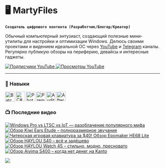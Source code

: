 # 🖥️ MartyFiles

**`Создатель цифрового контента (Разработчик/Блогер/Креатор)`**

Обычный компьютерный энтузиаст, создающий полезные мини-утилиты для настройки и оптимизации Windows. Делюсь своими проектами и видением идеальной ОС через [YouTube][youtube] и [Telegram][telegram] каналы. Регулярно публикую обзоры на периферию, девайсы и интересные гаджеты.

<p align="left">
  <a href="https://www.youtube.com/c/martyfiles?sub_confirmation=1">
    <img 
      alt="Подписчики YouTube" 
      title="Подпишись на канал MartyFiles" 
      src="https://custom-icon-badges.demolab.com/youtube/channel/subscribers/UC91g0nUytzMbjLxE6OBQiyQ?color=%23E05D44&label=%D0%9F%D0%BE%D0%B4%D0%BF%D0%B8%D1%81%D1%87%D0%B8%D0%BA%D0%B8&logo=video&logoColor=white&style=for-the-badge&labelColor=%23CE4630" />
  </a>
  <a href="https://www.youtube.com/c/martyfiles">
    <img 
      alt="Просмотры YouTube" 
      title="Просмотры канала MartyFiles" 
      src="https://custom-icon-badges.demolab.com/youtube/channel/views/UC91g0nUytzMbjLxE6OBQiyQ?color=%23E1AD0E&label=%D0%9F%D1%80%D0%BE%D1%81%D0%BC%D0%BE%D1%82%D1%80%D1%8B&logo=eye&logoColor=white&style=for-the-badge&labelColor=%23C79600" />
  </a>
</p>


---

### 🧰 Навыки

<img align="left" alt="Batch" width="32px" src="https://cdn-icons-png.flaticon.com/512/11743/11743804.png" />
<img align="left" alt="C#" width="30px" src="https://cdn-icons-png.flaticon.com/512/9083/9083011.png" />
<img align="left" alt="Photoshop" width="30px" src="https://cdn-icons-png.flaticon.com/512/5968/5968520.png" />
<img align="left" alt="Premiere Pro" width="30px" src="https://cdn-icons-png.flaticon.com/512/5968/5968525.png" />
<img align="left" alt="Audition" width="30px" src="https://cdn-icons-png.flaticon.com/512/5968/5968442.png" />
<img align="left" alt="After Effects" width="30px" src="https://cdn-icons-png.flaticon.com/512/5968/5968428.png" />
<br />

#

### 📺 Последние видео

<!-- BEGIN YOUTUBE-CARDS -->
[![Windows Pro vs LTSC vs IoT — разоблачение популярного мифа](https://ytcards.demolab.com/?id=LiS52GY8jzc&title=Windows+Pro+vs+LTSC+vs+IoT+%E2%80%94+%D1%80%D0%B0%D0%B7%D0%BE%D0%B1%D0%BB%D0%B0%D1%87%D0%B5%D0%BD%D0%B8%D0%B5+%D0%BF%D0%BE%D0%BF%D1%83%D0%BB%D1%8F%D1%80%D0%BD%D0%BE%D0%B3%D0%BE+%D0%BC%D0%B8%D1%84%D0%B0&lang=ru&timestamp=1757754018&background_color=%23191919&title_color=%23ffffff&stats_color=%23dedede&max_title_lines=1&width=250&border_radius=5 "Windows Pro vs LTSC vs IoT — разоблачение популярного мифа")](https://www.youtube.com/watch?v=LiS52GY8jzc)
[![Обзор Kiwi Ears Etude – полноразмерное звучание](https://ytcards.demolab.com/?id=kNMkL8V9UoE&title=%D0%9E%D0%B1%D0%B7%D0%BE%D1%80+Kiwi+Ears+Etude+%E2%80%93+%D0%BF%D0%BE%D0%BB%D0%BD%D0%BE%D1%80%D0%B0%D0%B7%D0%BC%D0%B5%D1%80%D0%BD%D0%BE%D0%B5+%D0%B7%D0%B2%D1%83%D1%87%D0%B0%D0%BD%D0%B8%D0%B5&lang=ru&timestamp=1757149211&background_color=%23191919&title_color=%23ffffff&stats_color=%23dedede&max_title_lines=1&width=250&border_radius=5 "Обзор Kiwi Ears Etude – полноразмерное звучание")](https://www.youtube.com/watch?v=kNMkL8V9UoE)
[![Читерская игровая клавиатура за $40! Обзор Epomaker HE68 Lite](https://ytcards.demolab.com/?id=-LHAr2I1U1o&title=%D0%A7%D0%B8%D1%82%D0%B5%D1%80%D1%81%D0%BA%D0%B0%D1%8F+%D0%B8%D0%B3%D1%80%D0%BE%D0%B2%D0%B0%D1%8F+%D0%BA%D0%BB%D0%B0%D0%B2%D0%B8%D0%B0%D1%82%D1%83%D1%80%D0%B0+%D0%B7%D0%B0+%2440%21+%D0%9E%D0%B1%D0%B7%D0%BE%D1%80+Epomaker+HE68+Lite&lang=ru&timestamp=1756544400&background_color=%23191919&title_color=%23ffffff&stats_color=%23dedede&max_title_lines=1&width=250&border_radius=5 "Читерская игровая клавиатура за $40! Обзор Epomaker HE68 Lite")](https://www.youtube.com/watch?v=-LHAr2I1U1o)
[![Обзор HAYLOU S40 – всё и задёшево](https://ytcards.demolab.com/?id=cuKk1AYaGYM&title=%D0%9E%D0%B1%D0%B7%D0%BE%D1%80+HAYLOU+S40+%E2%80%93+%D0%B2%D1%81%D1%91+%D0%B8+%D0%B7%D0%B0%D0%B4%D1%91%D1%88%D0%B5%D0%B2%D0%BE&lang=ru&timestamp=1755939609&background_color=%23191919&title_color=%23ffffff&stats_color=%23dedede&max_title_lines=1&width=250&border_radius=5 "Обзор HAYLOU S40 – всё и задёшево")](https://www.youtube.com/watch?v=cuKk1AYaGYM)
[![Обзор HAYLOU Watch 4S – стильно, модно, пресновато](https://ytcards.demolab.com/?id=vSbnCvr0R_k&title=%D0%9E%D0%B1%D0%B7%D0%BE%D1%80+HAYLOU+Watch+4S+%E2%80%93+%D1%81%D1%82%D0%B8%D0%BB%D1%8C%D0%BD%D0%BE%2C+%D0%BC%D0%BE%D0%B4%D0%BD%D0%BE%2C+%D0%BF%D1%80%D0%B5%D1%81%D0%BD%D0%BE%D0%B2%D0%B0%D1%82%D0%BE&lang=ru&timestamp=1755334815&background_color=%23191919&title_color=%23ffffff&stats_color=%23dedede&max_title_lines=1&width=250&border_radius=5 "Обзор HAYLOU Watch 4S – стильно, модно, пресновато")](https://www.youtube.com/watch?v=vSbnCvr0R_k)
[![Обзор Aiyima S400 – когда нет денег на Kanto](https://ytcards.demolab.com/?id=K8244Y3dZYk&title=%D0%9E%D0%B1%D0%B7%D0%BE%D1%80+Aiyima+S400+%E2%80%93+%D0%BA%D0%BE%D0%B3%D0%B4%D0%B0+%D0%BD%D0%B5%D1%82+%D0%B4%D0%B5%D0%BD%D0%B5%D0%B3+%D0%BD%D0%B0+Kanto&lang=ru&timestamp=1754730009&background_color=%23191919&title_color=%23ffffff&stats_color=%23dedede&max_title_lines=1&width=250&border_radius=5 "Обзор Aiyima S400 – когда нет денег на Kanto")](https://www.youtube.com/watch?v=K8244Y3dZYk)
<!-- END YOUTUBE-CARDS -->

[<img src="https://custom-icon-badges.demolab.com/badge/-Все видео тут-red?style=for-the-badge&logo=video&logoColor=white"/>](https://www.youtube.com/c/martyfiles?sub_confirmation=1)


#




[youtube]: https://youtube.com/martyfiles  
[telegram]: https://t.me/martyfiles

